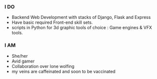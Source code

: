 ### I DO

- Backend Web Development with stacks of Django, Flask and Express
- Have basic required Front-end skill sets.
- scripts in Python for 3d graphic tools of choice : Game engines & VFX tools.

### I AM

- She/her
- Avid gamer
- Collaboration over lone wolfing
- my veins are caffeinated and soon to be vaccinated
